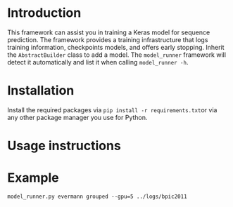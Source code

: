 # Introduction
This framework can assist you in training a Keras model for sequence prediction.
The framework provides a training infrastructure that logs training information,
checkpoints models, and offers early stopping.
Inherit the `AbstractBuilder` class to add a model.
The `model_runner` framework will detect it automatically and list it when calling `model_runner -h`.

# Installation
Install the required packages via `pip install -r requirements.txt`or via any other package manager you use for Python.

# Usage instructions


# Example

`model_runner.py evermann grouped --gpu=5 ../logs/bpic2011`
